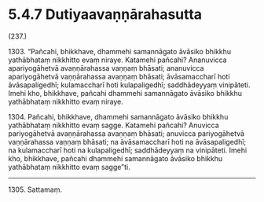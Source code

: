 

# 5.4.7 Dutiyaavaṇṇārahasutta




(237.)

1303\. “Pañcahi, bhikkhave, dhammehi samannāgato āvāsiko bhikkhu yathābhataṃ nikkhitto evaṃ niraye. Katamehi pañcahi? Ananuvicca apariyogāhetvā avaṇṇārahassa vaṇṇaṃ bhāsati; ananuvicca apariyogāhetvā vaṇṇārahassa avaṇṇaṃ bhāsati; āvāsamaccharī hoti āvāsapaligedhī; kulamaccharī hoti kulapaligedhī; saddhādeyyaṃ vinipāteti. Imehi kho, bhikkhave, pañcahi dhammehi samannāgato āvāsiko bhikkhu yathābhataṃ nikkhitto evaṃ niraye.

1304\. Pañcahi, bhikkhave, dhammehi samannāgato āvāsiko bhikkhu yathābhataṃ nikkhitto evaṃ sagge. Katamehi pañcahi? Anuvicca pariyogāhetvā avaṇṇārahassa avaṇṇaṃ bhāsati; anuvicca pariyogāhetvā vaṇṇārahassa vaṇṇaṃ bhāsati; na āvāsamaccharī hoti na āvāsapaligedhī; na kulamaccharī hoti na kulapaligedhī; saddhādeyyaṃ na vinipāteti. Imehi kho, bhikkhave, pañcahi dhammehi samannāgato āvāsiko bhikkhu yathābhataṃ nikkhitto evaṃ sagge”ti.

---

1305\. Sattamaṃ.





